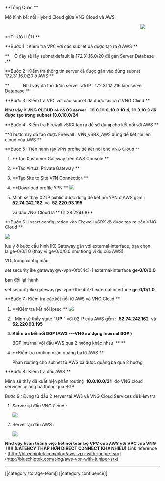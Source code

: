 **Tổng Quan ** 

Mô hình kết nối Hybrid Cloud giữa VNG Cloud và AWS 



                                                                                                                ![](images/storage/image2019-5-23_22-50-20.png)



 **THỰC HIỆN ** 

 **Bước 1  : Kiếm tra VPC với các subnet đã được tạo ra ở AWS ** 



 **    Ở đây sẽ lấy subnet default là 172.31.16.0/20 để gán Server Database .** 

 **Bước 2 : Kiểm tra thông tin server đã được gán vào đúng subnet 172.31.16.0/20 ở AWS ** 



 **           Như vậy đã tao được server với IP : 172.31.12.216 làm server Database ** 

 **Bước 3 : Kiếm tra VPC với các subnet đã được tạo ra ở VNG Cloud ** 



 **Như vậy ở VNG CLOUD sẽ có 03 server : 10.0.10.6, 10.0.10.4, 10.0.10.3 đã được tạo trong subnet 10.0.10.0/24** 

 **Bước 4 : Kiểm tra Firewall vSRX tạo ra để sử dụng cho kết nối với AWS ** 



 **ở bước này đã tạo được Firewall : VPN_vSRX_AWS dùng để kết nối lên cloud của AWS ** 



 **Bước 5 : Tiến hành tạo VPN profile để kết nôi cho VNG Cloud ** 


1.  **Tạo Customer Gateway trên AWS Console ** 
1.  **Tao Virtual Private Gateway ** 
1.  **Tạo Site to Site VPN Connection ** 
1.  **Download profile VPN ** ![](images/storage/image2019-5-23_22-52-28.png)
1. Minh sẽ thấy 02 IP public được dùng để kết nối VPN ở AWS gồm :  **52.74.242.162**  và  **52.220.93.195** 

    và đầu VNG Cloud là ** 61.28.224.68** 

 **Bước 6 : Insert configuration vào Firewall vSRX đã được tạo ra trên VNG Cloud ** 

![](images/storage/image2019-5-23_22-52-37.png)

lưu ý ở bước cấu hình IKE Gateway gắn với external-interface, bạn chọn là ge-0/0/1.0 (thay vì ge-0/0/0.0 như trong ví dụ của AWS).

VD: trong config mẫu

set security ike gateway gw-vpn-0fb64c1-1 external-interface  **ge-0/0/0.0** 

bạn đổi lại thành

set security ike gateway gw-vpn-0fb64c1-1 external-interface  **ge-0/0/1.0** 



 **Bước 7 : Kiểm tra các kết nối từ AWS và VNG Cloud ** 


1.  **Kiểm tra kết nối Ipsec ** ![](images/storage/image2019-5-23_22-52-46.png)
1.   Minh sẽ thấy state " **UP** " với 02 IP của AWS gồm :  **52.74.242.162**  và  **52.220.93.195** 

    
1.  **Kiểm tra kết nối BGP (AWS ---VNG sư dụng internal BGP )** 

    

    BGP internal với đầu AWS qua 2 hướng khác nhau  ** ** 
1.  **Kiểm tra routing nhận quảng bá từ AWS ** 

    Phần routing cho subnet từ AWS đã được quảng bá qua 2 hướng 

 **Bước 8 : Kiểm tra đầu AWS ** 





Mình sẽ thấy đã xuất hiện phần routing  **10.0.10.0/24**  do VNG cloud services quảng bá thông qua BGP 

Bước 9 : Đứng từ đầu 2 server tại AWS và VNG Cloud Services để kiểm tra 


1. Server tại đầu VNG Cloud :

    ![](images/storage/image2019-5-23_22-53-47.png)
1. Server tại đầu AWS : 

    ![](images/storage/image2019-5-23_22-54-10.png)



 **Như vậy hoàn thành việc kết nối toàn bộ VPC của AWS với VPC của VNG  !!!!! (LATENCY THẤP HƠN DIRECT CONNECT KHÁ NHIỀU)** Link reference : [http://bluechiptek.com/blog/aws-vpn-with-juniper-srx](http://bluechiptek.com/blog/aws-vpn-with-juniper-srx)



*****

[[category.storage-team]] 
[[category.confluence]] 
